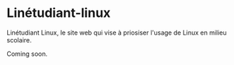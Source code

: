 # Linétudiant-linux
Linétudiant Linux, le site web qui vise à priosiser l'usage de Linux en milieu scolaire.

Coming soon.
